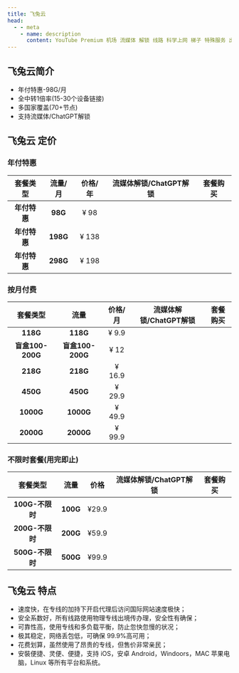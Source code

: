```yaml
---
title: 飞兔云
head:
  - - meta
    - name: description
      content: YouTube Premium 机场 流媒体 解锁 线路 科学上网 梯子 特殊服务 出国服务 奈飞 Netflix 迪士尼 YouTube 油管 hulu FlyingBird 青云梯 HBO Max Spotify 奈飞小铺 银河录像局 飞兔云
---
```


<!-- :::tip 飞兔云 双11狂欢，优惠来袭！

- 全场**88**折！全场**88**折！全场**88**折！
- 仅此一次全场打折哦！
- 优惠券名称：`1111@88`

**活动时间：即日起至2024年11月11日23点00分**

:::
<Links :items="[
{ name: '飞兔云 双11狂欢，优惠来袭！', image:'https://飞兔.com/img/logo.png', desc:'活动时间：即日起至2024年11月11日23点00分',link: 'https://xn--9kq10e0y7h.site/index.html?register=2cFF8mg4' },
]" /> -->

## 飞兔云简介

- <i class="fa-solid fa-square-check" style="color: var(--vp-c-green-1)"></i> 年付特惠-98G/月
- <i class="fa-solid fa-square-check" style="color: var(--vp-c-green-1)"></i> 全中转1倍率(15-30个设备链接)
- <i class="fa-solid fa-square-check" style="color: var(--vp-c-green-1)"></i> 多国家覆盖(70+节点)
- <i class="fa-solid fa-square-check" style="color: var(--vp-c-green-1)"></i> 支持流媒体/ChatGPT解锁

## 飞兔云 定价

### 年付特惠

|                   套餐类型                    | 流量/月  | 价格/年 |                           流媒体解锁/ChatGPT解锁                            |                                                          套餐购买                                                           |
| :-------------------------------------------: | :------: | :-----: | :-------------------------------------------------------------------------: | :-------------------------------------------------------------------------------------------------------------------------: |
|                 **年付特惠**                  | **98G**  |  ¥ 98   | <i class="fa-solid fa-square-check" style="color: var(--vp-c-green-1)"></i> | <a href="https://xn--9kq10e0y7h.site/index.html?register=2cFF8mg4" target="_blank"><Badge type="tip" text="立即购买" /></a> |
| <Badge type="tip" text="推荐" /> **年付特惠** | **198G** |  ¥ 138  | <i class="fa-solid fa-square-check" style="color: var(--vp-c-green-1)"></i> | <a href="https://xn--9kq10e0y7h.site/index.html?register=2cFF8mg4" target="_blank"><Badge type="tip" text="立即购买" /></a> |
|                 **年付特惠**                  | **298G** |  ¥ 198  | <i class="fa-solid fa-square-check" style="color: var(--vp-c-green-1)"></i> | <a href="https://xn--9kq10e0y7h.site/index.html?register=2cFF8mg4" target="_blank"><Badge type="tip" text="立即购买" /></a> |

### 按月付费

|     套餐类型     |       流量       | 价格/月 |                           流媒体解锁/ChatGPT解锁                            |                                                          套餐购买                                                           |
| :--------------: | :--------------: | :-----: | :-------------------------------------------------------------------------: | :-------------------------------------------------------------------------------------------------------------------------: |
|     **118G**     |     **118G**     |  ¥ 9.9  | <i class="fa-solid fa-square-check" style="color: var(--vp-c-green-1)"></i> | <a href="https://xn--9kq10e0y7h.site/index.html?register=2cFF8mg4" target="_blank"><Badge type="tip" text="立即购买" /></a> |
| **盲盒100-200G** | **盲盒100-200G** |  ¥ 12   | <i class="fa-solid fa-square-check" style="color: var(--vp-c-green-1)"></i> | <a href="https://xn--9kq10e0y7h.site/index.html?register=2cFF8mg4" target="_blank"><Badge type="tip" text="立即购买" /></a> |
|     **218G**     |     **218G**     | ¥ 16.9  | <i class="fa-solid fa-square-check" style="color: var(--vp-c-green-1)"></i> | <a href="https://xn--9kq10e0y7h.site/index.html?register=2cFF8mg4" target="_blank"><Badge type="tip" text="立即购买" /></a> |
|     **450G**     |     **450G**     | ¥ 29.9  | <i class="fa-solid fa-square-check" style="color: var(--vp-c-green-1)"></i> | <a href="https://xn--9kq10e0y7h.site/index.html?register=2cFF8mg4" target="_blank"><Badge type="tip" text="立即购买" /></a> |
|    **1000G**     |    **1000G**     | ¥ 49.9  | <i class="fa-solid fa-square-check" style="color: var(--vp-c-green-1)"></i> | <a href="https://xn--9kq10e0y7h.site/index.html?register=2cFF8mg4" target="_blank"><Badge type="tip" text="立即购买" /></a> |
|    **2000G**     |    **2000G**     | ¥ 99.9  | <i class="fa-solid fa-square-check" style="color: var(--vp-c-green-1)"></i> | <a href="https://xn--9kq10e0y7h.site/index.html?register=2cFF8mg4" target="_blank"><Badge type="tip" text="立即购买" /></a> |

### 不限时套餐(用完即止)

|    套餐类型     |   流量   | 价格  |                           流媒体解锁/ChatGPT解锁                            |                                                          套餐购买                                                           |
| :-------------: | :------: | :---: | :-------------------------------------------------------------------------: | :-------------------------------------------------------------------------------------------------------------------------: |
| **100G-不限时** | **100G** | ¥29.9 | <i class="fa-solid fa-square-check" style="color: var(--vp-c-green-1)"></i> | <a href="https://xn--9kq10e0y7h.site/index.html?register=2cFF8mg4" target="_blank"><Badge type="tip" text="立即购买" /></a> |
| **200G-不限时** | **200G** | ¥59.9 | <i class="fa-solid fa-square-check" style="color: var(--vp-c-green-1)"></i> | <a href="https://xn--9kq10e0y7h.site/index.html?register=2cFF8mg4" target="_blank"><Badge type="tip" text="立即购买" /></a> |
| **500G-不限时** | **500G** | ¥99.9 | <i class="fa-solid fa-square-check" style="color: var(--vp-c-green-1)"></i> | <a href="https://xn--9kq10e0y7h.site/index.html?register=2cFF8mg4" target="_blank"><Badge type="tip" text="立即购买" /></a> |

## 飞兔云 特点

- 速度快，在专线的加持下开启代理后访问国际网站速度极快；
- 安全系数好，所有线路使用物理专线出境传办理，安全性有确保；
- 可靠性高，使用专线和多负载平衡，防止忽快忽慢的状况；
- 极其稳定，网络丢包低，可确保 99.9%高可用；
- 花费划算，虽然使用了昂贵的专线，但售价非常亲民；
- 安裝便捷、灵便、便捷，支持 iOS，安卓 Android，Windoors，MAC 苹果电脑，Linux 等所有平台和系统。

